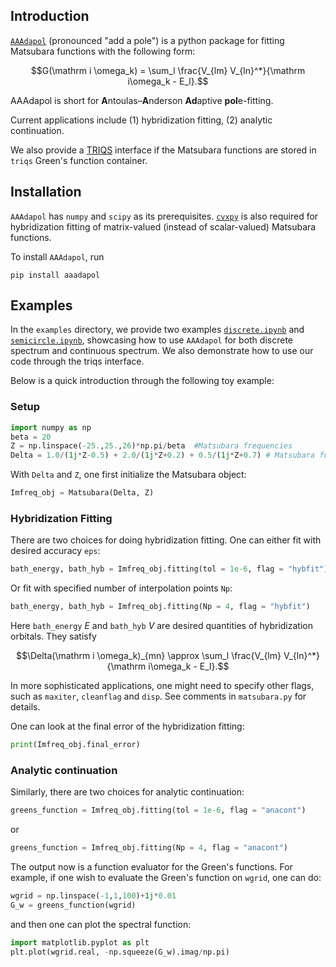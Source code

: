 ## Introduction
[`AAAdapol`](https://github.com/Hertz4/AAAdapol) (pronounced "add a pole") is a python package for fitting Matsubara functions with the following form:
```math
G(\mathrm i \omega_k) = \sum_l \frac{V_{lm} V_{ln}^*}{\mathrm i\omega_k - E_l}.
```
AAAdapol is short for **A**ntoulas–**A**nderson **Ad**aptive **pol**e-fitting. 

Current applications include
(1) hybridization fitting, (2) analytic continuation.

We also provide a [TRIQS](https://triqs.github.io/) interface if the Matsubara functions are stored in `triqs` Green's function container.

## Installation
`AAAdapol` has `numpy` and `scipy` as its prerequisites. [`cvxpy`](https://www.cvxpy.org/) is also required for hybridization fitting of matrix-valued (instead of scalar-valued) Matsubara functions.

To install `AAAdapol`, run
```terminal
pip install aaadapol
```


## Examples
In the `examples` directory, we provide two examples [`discrete.ipynb`](https://github.com/Hertz4/AAAdapol/blob/main/example/discrete.ipynb) and [`semicircle.ipynb`](https://github.com/Hertz4/AAAdapol/blob/main/example/semicircle.ipynb), showcasing how to use `AAAdapol` for both discrete spectrum and continuous spectrum. We also demonstrate how to use our code through the triqs interface.

Below is a quick introduction through the following toy example:
### Setup
```python
import numpy as np
beta = 20
Z = np.linspace(-25.,25.,26)*np.pi/beta  #Matsubara frequencies
Delta = 1.0/(1j*Z-0.5) + 2.0/(1j*Z+0.2) + 0.5/(1j*Z+0.7) # Matsubara functions on these frequencies
```

With `Delta` and `Z`, one first initialize the Matsubara object:
```python
Imfreq_obj = Matsubara(Delta, Z)
```

### Hybridization Fitting
There are two choices for doing hybridization fitting. One can either fit with desired accuracy `eps`:
```python
bath_energy, bath_hyb = Imfreq_obj.fitting(tol = 1e-6, flag = "hybfit")
```
Or fit with specified number of interpolation points `Np`:
```python
bath_energy, bath_hyb = Imfreq_obj.fitting(Np = 4, flag = "hybfit")
```
Here `bath_energy` $E$ and `bath_hyb` $V$ are desired quantities of hybridization orbitals. They satisfy

```math
\Delta(\mathrm i \omega_k)_{mn} \approx \sum_l \frac{V_{lm} V_{ln}^*}{\mathrm i\omega_k - E_l}.
```

In more sophisticated applications, one might need to specify other flags, such as `maxiter`, `cleanflag` and `disp`. See comments in `matsubara.py` for details.

One can look at the final error of the hybridization fitting:

```python
print(Imfreq_obj.final_error)
```

### Analytic continuation

Similarly, there are two choices for analytic continuation:

```python
greens_function = Imfreq_obj.fitting(tol = 1e-6, flag = "anacont")
```

or

```python
greens_function = Imfreq_obj.fitting(Np = 4, flag = "anacont")
```

The output now is a function evaluator for the Green's functions. For example, if one wish to evaluate the Green's function on `wgrid`, one can do:

```python
wgrid = np.linspace(-1,1,100)+1j*0.01
G_w = greens_function(wgrid)
```
and then one can plot the spectral function:
```python
import matplotlib.pyplot as plt
plt.plot(wgrid.real, -np.squeeze(G_w).imag/np.pi)
```
